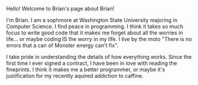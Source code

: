 Hello! Welcome to Brian's page about Brian!

I'm Brian. I am a sophmore at Washington State University majoring in Computer Science. I find peace in programming. I think it takes so much 
focus to write good code that it makes me forget about all the worries in life... or maybe coding IS the worry in my life. I live by the moto
"There is no errors that a can of Monster energy can't fix".

I take pride in understanding the details of how everything works. Since the first time I ever signed a contract, I have been in love with reading the fineprints.
I think it makes me a better programmer, or maybe it's justification for my recently aquired addiction to caffine. 
